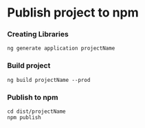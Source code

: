 # Publish project to npm

### Creating Libraries
``` ng generate application projectName ```

### Build project
``` ng build projectName --prod ```
 
### Publish to npm
```
cd dist/projectName
npm publish
```
